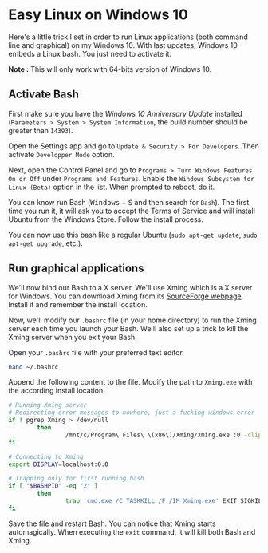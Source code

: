 # Easy Linux on Windows 10

Here's a little trick I set in order to run Linux applications (both command line and graphical) on my Windows 10.
With last updates, Windows 10 embeds a Linux bash. You just need to activate it.

**Note :** This will only work with 64-bits version of Windows 10.

## Activate Bash

First make sure you have the *Windows 10 Anniversary Update* installed (`Parameters > System > System Information`, the build number should be greater than `14393`).

Open the Settings app and go to `Update & Security > For Developers`. Then activate `Developper Mode` option.

Next, open the Control Panel and go to `Programs > Turn Windows Features On or Off` under `Programs and Features`. Enable the `Windows Subsystem for Linux (Beta)` option in the list. When prompted to reboot, do it.

You can know run Bash (<kbd>Windows</kbd> + <kbd>S</kbd> and then search for `Bash`). The first time you run it, it will ask you to accept the Terms of Service and will install Ubuntu from the Windows Store. Follow the install process.

You can now use this bash like a regular Ubuntu (`sudo apt-get update`, `sudo apt-get upgrade`, etc.).

## Run graphical applications

We'll now bind our Bash to a X server. We'll use Xming which is a X server for Windows. You can download Xming from its [SourceForge webpage](https://sourceforge.net/projects/xming/). Install it and remember the install location.

Now, we'll modify our `.bashrc` file (in your home directory) to run the Xming server each time you launch your Bash. We'll also set up a trick to kill the Xming server when you exit your Bash.

Open your `.bashrc` file with your preferred text editor.

```bash
nano ~/.bashrc
```

Append the following content to the file. Modify the path to `Xming.exe` with the according install location.

```bash
# Running Xming server 
# Redirecting error messages to nowhere, just a fucking windows error
if ! pgrep Xming > /dev/null
        then
                /mnt/c/Program\ Files\ \(x86\)/Xming/Xming.exe :0 -clipboard -multiwindow -unixkill -winkill > /dev/null 2>&1 &
fi

# Connecting to Xming
export DISPLAY=localhost:0.0

# Trapping only for first running bash
if [ "$BASHPID" -eq "2" ]
        then
                trap 'cmd.exe /C TASKKILL /F /IM Xming.exe' EXIT SIGKILL > /dev/null 2>&1
fi
```

Save the file and restart Bash. You can notice that Xming starts automagically. When executing the `exit` command, it will kill both Bash and Xming.

